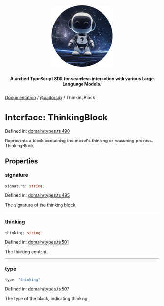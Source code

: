 <div style="display:flex; flex-direction:column; align-items:center;">
<p align="center">
  <img src="../UAITO.png" alt="UAITO Logo" width="200"/>
</p>

<p align="center">
  <strong>A unified TypeScript SDK for seamless interaction with various Large Language Models.</strong>
</p>
</div>

[Documentation](README.md) / [@uaito/sdk](@uaito.sdk.md) / ThinkingBlock

# Interface: ThinkingBlock

Defined in: [domain/types.ts:490](https://github.com/elribonazo/uaito/blob/21a549544853753e42a17dde391efee677cbe2b5/packages/sdk/src/domain/types.ts#L490)

Represents a block containing the model's thinking or reasoning process.
 ThinkingBlock

## Properties

### signature

```ts
signature: string;
```

Defined in: [domain/types.ts:495](https://github.com/elribonazo/uaito/blob/21a549544853753e42a17dde391efee677cbe2b5/packages/sdk/src/domain/types.ts#L495)

The signature of the thinking block.

***

### thinking

```ts
thinking: string;
```

Defined in: [domain/types.ts:501](https://github.com/elribonazo/uaito/blob/21a549544853753e42a17dde391efee677cbe2b5/packages/sdk/src/domain/types.ts#L501)

The thinking content.

***

### type

```ts
type: "thinking";
```

Defined in: [domain/types.ts:507](https://github.com/elribonazo/uaito/blob/21a549544853753e42a17dde391efee677cbe2b5/packages/sdk/src/domain/types.ts#L507)

The type of the block, indicating thinking.
